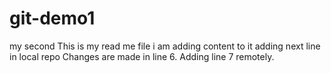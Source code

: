 # git-demo1
my second
This is my read me file
i am adding content to it
adding next line in local repo
Changes are made in line 6.
Adding line 7 remotely.
